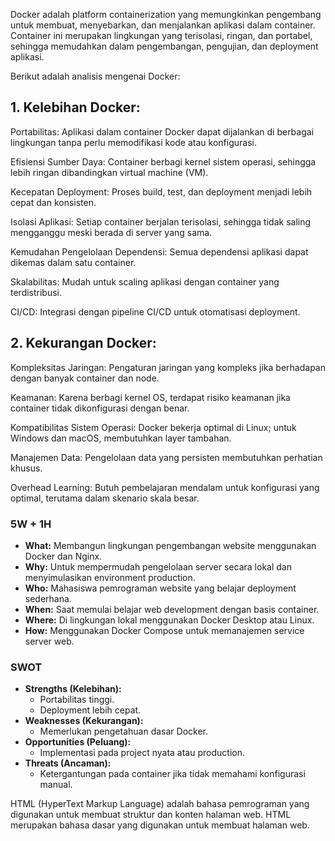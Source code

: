 Docker adalah platform containerization yang memungkinkan pengembang untuk membuat, menyebarkan, dan menjalankan aplikasi dalam container. Container ini merupakan lingkungan yang terisolasi, ringan, dan portabel, sehingga memudahkan dalam pengembangan, pengujian, dan deployment aplikasi.

Berikut adalah analisis mengenai Docker:

## 1. Kelebihan Docker:
Portabilitas: Aplikasi dalam container Docker dapat dijalankan di berbagai lingkungan tanpa perlu memodifikasi kode atau konfigurasi.

Efisiensi Sumber Daya: Container berbagi kernel sistem operasi, sehingga lebih ringan dibandingkan virtual machine (VM).

Kecepatan Deployment: Proses build, test, dan deployment menjadi lebih cepat dan konsisten.

Isolasi Aplikasi: Setiap container berjalan terisolasi, sehingga tidak saling mengganggu meski berada di server yang sama.

Kemudahan Pengelolaan Dependensi: Semua dependensi aplikasi dapat dikemas dalam satu container.

Skalabilitas: Mudah untuk scaling aplikasi dengan container yang terdistribusi.

CI/CD: Integrasi dengan pipeline CI/CD untuk otomatisasi deployment.

## 2. Kekurangan Docker:
Kompleksitas Jaringan: Pengaturan jaringan yang kompleks jika berhadapan dengan banyak container dan node.

Keamanan: Karena berbagi kernel OS, terdapat risiko keamanan jika container tidak dikonfigurasi dengan benar.

Kompatibilitas Sistem Operasi: Docker bekerja optimal di Linux; untuk Windows dan macOS, membutuhkan layer tambahan.

Manajemen Data: Pengelolaan data yang persisten membutuhkan perhatian khusus.

Overhead Learning: Butuh pembelajaran mendalam untuk konfigurasi yang optimal, terutama dalam skenario skala besar.

### 5W + 1H
- **What:** Membangun lingkungan pengembangan website menggunakan Docker dan Nginx.
- **Why:** Untuk mempermudah pengelolaan server secara lokal dan menyimulasikan environment production.
- **Who:** Mahasiswa pemrograman website yang belajar deployment sederhana.
- **When:** Saat memulai belajar web development dengan basis container.
- **Where:** Di lingkungan lokal menggunakan Docker Desktop atau Linux.
- **How:** Menggunakan Docker Compose untuk memanajemen service server web.

### SWOT
- **Strengths (Kelebihan):**
  - Portabilitas tinggi.
  - Deployment lebih cepat.
- **Weaknesses (Kekurangan):**
  - Memerlukan pengetahuan dasar Docker.
- **Opportunities (Peluang):**
  - Implementasi pada project nyata atau production.
- **Threats (Ancaman):**
  - Ketergantungan pada container jika tidak memahami konfigurasi manual.

HTML (HyperText Markup Language) adalah bahasa pemrograman yang digunakan untuk membuat struktur dan konten halaman web. HTML merupakan bahasa dasar yang digunakan untuk membuat halaman web. 